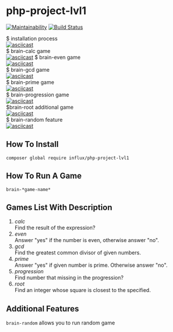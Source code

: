 # php-project-lvl1

[![Maintainability](https://api.codeclimate.com/v1/badges/970cce56722e33c9bf71/maintainability)](https://codeclimate.com/github/InfluxOW/php-project-lvl1/maintainability)
[![Build Status](https://travis-ci.org/InfluxOW/php-project-lvl1.svg?branch=master)](https://travis-ci.org/InfluxOW/php-project-lvl1)

$ installation process\
[![asciicast](https://asciinema.org/a/Mqf9aZRDHcabJA3dGhDrdYmUW.svg)](https://asciinema.org/a/Mqf9aZRDHcabJA3dGhDrdYmUW)\
$ brain-calc game\
[![asciicast](https://asciinema.org/a/EVvj67EEnWAGQByQAkyX5Kg1S.svg)](https://asciinema.org/a/EVvj67EEnWAGQByQAkyX5Kg1S)
$ brain-even game\
[![asciicast](https://asciinema.org/a/QUcuPVZtipA5kEyEEHGrtRIjD.svg)](https://asciinema.org/a/QUcuPVZtipA5kEyEEHGrtRIjD)\
$ brain-gcd game\
[![asciicast](https://asciinema.org/a/OF3WVOPZboaiz9Qz6WY98N6QT.svg)](https://asciinema.org/a/OF3WVOPZboaiz9Qz6WY98N6QT)\
$ brain-prime game\
[![asciicast](https://asciinema.org/a/wifd3FxFPOz6NMugTsmVrCpBo.svg)](https://asciinema.org/a/wifd3FxFPOz6NMugTsmVrCpBo)\
$ brain-progression game\
[![asciicast](https://asciinema.org/a/fJZ6nFnlc3CEaNIrkX6vI11Tn.svg)](https://asciinema.org/a/fJZ6nFnlc3CEaNIrkX6vI11Tn)\
$brain-root additional game\
[![asciicast](https://asciinema.org/a/qJLU6U43SPwp6pMyrlAgh7x3J.svg)](https://asciinema.org/a/qJLU6U43SPwp6pMyrlAgh7x3J)\
$ brain-random feature\
[![asciicast](https://asciinema.org/a/TstulkdGY3I1ncu4l4oO1FXW1.svg)](https://asciinema.org/a/TstulkdGY3I1ncu4l4oO1FXW1)

## How To Install
`composer global require influx/php-project-lvl1`
## How To Run A Game
`brain-*game-name*`
## Games List With Description
1. *calc*\
Find the result of the expression?
2. *even*\
Answer "yes" if the number is even, otherwise answer "no".
3. *gcd*\
Find the greatest common divisor of given numbers.
4. *prime*\
Answer "yes" if given number is prime. Otherwise answer "no".
5. *progression*\
Find number that missing in the progression?
6. *root*\
Find an integer whose square is closest to the specified.
## Additional Features
`brain-random` allows you to run random game